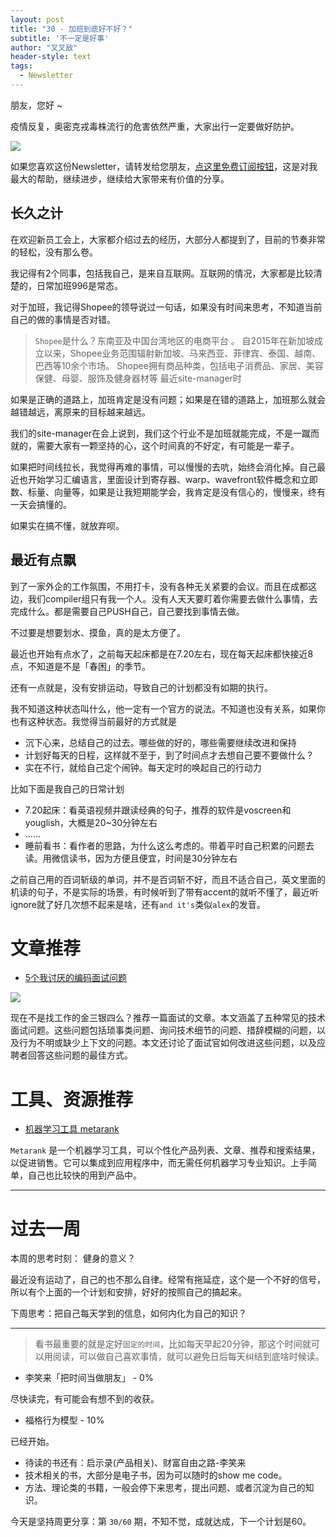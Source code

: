```yaml
---
layout: post
title: "30 - 加班到底好不好？"
subtitle: '不一定是好事'
author: "叉叉敌"
header-style: text
tags:
  - Newsletter
---
```


朋友，您好 ~

疫情反复，奥密克戎毒株流行的危害依然严重，大家出行一定要做好防护。

![](https://s2.loli.net/2022/03/26/Evo9Mnwz16rWbTl.jpg)


如果您喜欢这份Newsletter，请转发给您朋友，[点这里免费订阅按钮](https://chasays.zhubai.love/)，这是对我最大的帮助，继续进步，继续给大家带来有价值的分享。


## 长久之计

在欢迎新员工会上，大家都介绍过去的经历，大部分人都提到了，目前的节奏非常的轻松，没有那么卷。

我记得有2个同事，包括我自己，是来自互联网。互联网的情况，大家都是比较清楚的，日常加班996是常态。

对于加班，我记得Shopee的领导说过一句话，如果没有时间来思考，不知道当前自己的做的事情是否对错。

> `Shopee`是什么？东南亚及中国台湾地区的电商平台 。 自2015年在新加坡成立以来，Shopee业务范围辐射新加坡、马来西亚、菲律宾、泰国、越南、巴西等10余个市场。 Shopee拥有商品种类，包括电子消费品、家居、美容保健、母婴、服饰及健身器材等
最近site-manager时


如果是正确的道路上，加班肯定是没有问题；如果是在错的道路上，加班那么就会越错越远，离原来的目标越来越远。

我们的site-manager在会上说到，我们这个行业不是加班就能完成，不是一蹴而就的，需要大家有一颗坚持的心，这个时间真的不好定，有可能是一辈子。

如果把时间线拉长，我觉得再难的事情，可以慢慢的去吭，始终会消化掉。自己最近也开始学习汇编语言，里面设计到寄存器、warp、wavefront软件概念和立即数、标量、向量等，如果是让我短期能学会，我肯定是没有信心的，慢慢来，终有一天会搞懂的。

如果实在搞不懂，就放弃呗。



## 最近有点飘

到了一家外企的工作氛围，不用打卡，没有各种无关紧要的会议。而且在成都这边，我们compiler组只有我一个人。没有人天天要盯着你需要去做什么事情，去完成什么。都是需要自己PUSH自己，自己要找到事情去做。

不过要是想要划水、摸鱼，真的是太方便了。

最近也开始有点水了，之前每天起床都是在7.20左右，现在每天起床都快接近8点，不知道是不是「春困」的季节。

还有一点就是，没有安排运动，导致自己的计划都没有如期的执行。

我不知道这种状态叫什么，他一定有一个官方的说法。不知道也没有关系，如果你也有这种状态。我觉得当前最好的方式就是

- 沉下心来，总结自己的过去。哪些做的好的，哪些需要继续改进和保持
- 计划好每天的日程，这样就不至于，到了时间点才去想自己要不要做什么？
- 实在不行，就给自己定个闹钟。每天定时的唤起自己的行动力


比如下面是我自己的日常计划

- 7.20起床：看英语视频并跟读经典的句子，推荐的软件是voscreen和youglish，大概是20~30分钟左右
- ……
- 睡前看书：看作者的思路，为什么这么考虑的。带着平时自己积累的问题去读。用微信读书，因为方便且便宜，时间是30分钟左右

之前自己用的百词斩级的单词，并不是百词斩不好，而且不适合自己，英文里面的机读的句子，不是实际的场景，有时候听到了带有accent的就听不懂了，最近听ignore就了好几次想不起来是啥，还有`and it's`类似`alex`的发音。




# 文章推荐

- [5个我讨厌的编码面试问题](https://thoughtspile.github.io/2022/03/21/bad-tech-interview)

![](https://s2.loli.net/2022/03/26/VLRbwS5tdHOoBhF.jpg)

现在不是找工作的金三银四么？推荐一篇面试的文章。本文涵盖了五种常见的技术面试问题。这些问题包括琐事类问题、询问技术细节的问题、措辞模糊的问题，以及行为不明或缺少上下文的问题。本文还讨论了面试官如何改进这些问题，以及应聘者回答这些问题的最佳方式。


# 工具、资源推荐


- [机器学习工具 metarank](https://github.com/metarank/metarank)

`Metarank` 是一个机器学习工具，可以个性化产品列表、文章、推荐和搜索结果，以促进销售。它可以集成到应用程序中，而无需任何机器学习专业知识。上手简单，自己也比较快的用到产品中。

---

# 过去一周

本周的思考时刻： 健身的意义？


最近没有运动了，自己的也不那么自律。经常有拖延症，这个是一个不好的信号，所以有个上面的一个计划和安排，好好的按照自己的搞起来。


下周思考：把自己每天学到的信息，如何内化为自己的知识？


---

> 看书最重要的就是定好`固定的时间`，比如每天早起20分钟，那这个时间就可以用阅读，可以做自己喜欢事情，就可以避免日后每天纠结到底啥时候读。

- 李笑来「把时间当做朋友」 - 0%


尽快读完，有可能会有想不到的收获。


- 福格行为模型 - 10%

已经开始。

- 待读的书还有：启示录(产品相关)、财富自由之路-李笑来
- 技术相关的书，大部分是电子书，因为可以随时的show me code。
- 方法、理论类的书籍，一般会停下来思考，提出问题、或者沉淀为自己的知识。


今天是坚持周更分享：第 `30/60` 期，不知不觉，成就达成，下一个计划是60。

